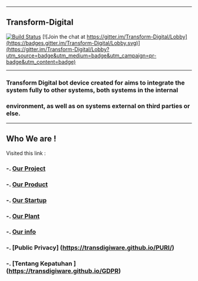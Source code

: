 __________________
## Transform-Digital
[![Build Status](https://travis-ci.org/github/opensource.guide.svg?branch=master)](https://travis-ci.org/github/opensource.guide) [![Join the chat at https://gitter.im/Transform-Digital/Lobby](https://badges.gitter.im/Transform-Digital/Lobby.svg)](https://gitter.im/Transform-Digital/Lobby?utm_source=badge&utm_medium=badge&utm_campaign=pr-badge&utm_content=badge)
***
### Transform Digital  bot device created for aims to integrate the system fully to other systems, both systems in the internal
### environment, as well as on systems external on third parties or else. 
---

## Who We are !
Visited this link : 
### -. [Our Project](https://transfromdigital.github.io/about/) 
### -. [Our Product](https://takasimura.mybigcommerce.com/)
### -. [Our Startup](https://angel.co/indonesia-transform-education)
### -. [Our Plant](https://www.f6s.com/mayakarya)
### -. [Our info](https://www.crunchbase.com/organization/the-amh-news-syndicate)
### -. [Public  Privacy] (https://transdigiware.github.io/PURI/)
###  -. [Tentang Kepatuhan ] (https://transdigiware.github.io/GDPR)

